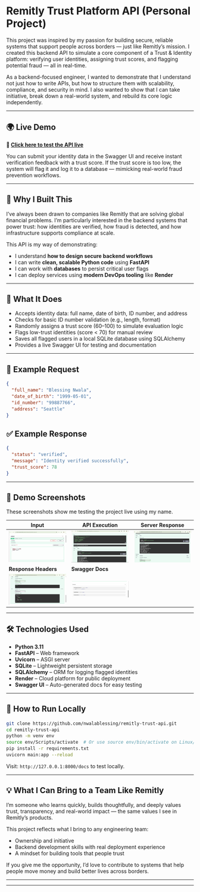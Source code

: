 
# Remitly Trust Platform API (Personal Project)

This project was inspired by my passion for building secure, reliable systems that support people across borders — just like Remitly’s mission. I created this backend API to simulate a core component of a Trust & Identity platform: verifying user identities, assigning trust scores, and flagging potential fraud — all in real-time.

As a backend-focused engineer, I wanted to demonstrate that I understand not just how to write APIs, but how to structure them with scalability, compliance, and security in mind. I also wanted to show that I can take initiative, break down a real-world system, and rebuild its core logic independently.

---

## 🌍 Live Demo

**🔗 [Click here to test the API live](https://remitly-trust-api.onrender.com/docs)**

You can submit your identity data in the Swagger UI and receive instant verification feedback with a trust score. If the trust score is too low, the system will flag it and log it to a database — mimicking real-world fraud prevention workflows.

---

## 🚀 Why I Built This

I’ve always been drawn to companies like Remitly that are solving global financial problems. I’m particularly interested in the backend systems that power trust: how identities are verified, how fraud is detected, and how infrastructure supports compliance at scale.

This API is my way of demonstrating:
- I understand **how to design secure backend workflows**
- I can write **clean, scalable Python code** using **FastAPI**
- I can work with **databases** to persist critical user flags
- I can deploy services using **modern DevOps tooling** like **Render**

---

## 📌 What It Does

- Accepts identity data: full name, date of birth, ID number, and address
- Checks for basic ID number validation (e.g., length, format)
- Randomly assigns a trust score (60–100) to simulate evaluation logic
- Flags low-trust identities (score < 70) for manual review
- Saves all flagged users in a local SQLite database using SQLAlchemy
- Provides a live Swagger UI for testing and documentation

---

## 🧪 Example Request

```json
{
  "full_name": "Blessing Nwala",
  "date_of_birth": "1999-05-01",
  "id_number": "99887766",
  "address": "Seattle"
}
````

## ✅ Example Response

```json
{
  "status": "verified",
  "message": "Identity verified successfully",
  "trust_score": 78
}
```

---

## 📸 Demo Screenshots

These screenshots show me testing the project live using my name.

| Input                                 | API Execution                      | Server Response                        |
| ------------------------------------- | ---------------------------------- | -------------------------------------- |
| ![Input](assets/remitly_demo_1.jpg)   | ![Run](assets/remitly_demo_2.jpg)  | ![Verified](assets/remitly_demo_3.jpg) |
| **Response Headers**                  | **Swagger Docs**                   |                                        |
| ![Headers](assets/remitly_demo_4.jpg) | ![Docs](assets/remitly_demo_5.jpg) |                                        |

---

## 🛠 Technologies Used

* **Python 3.11**
* **FastAPI** – Web framework
* **Uvicorn** – ASGI server
* **SQLite** – Lightweight persistent storage
* **SQLAlchemy** – ORM for logging flagged identities
* **Render** – Cloud platform for public deployment
* **Swagger UI** – Auto-generated docs for easy testing

---

## 🔧 How to Run Locally

```bash
git clone https://github.com/nwalablessing/remitly-trust-api.git
cd remitly-trust-api
python -m venv env
source env/Scripts/activate  # Or use source env/bin/activate on Linux/Mac
pip install -r requirements.txt
uvicorn main:app --reload
```

Visit: `http://127.0.0.1:8000/docs` to test locally.

---

## 💡 What I Can Bring to a Team Like Remitly

I’m someone who learns quickly, builds thoughtfully, and deeply values trust, transparency, and real-world impact — the same values I see in Remitly’s products.

This project reflects what I bring to any engineering team:

* Ownership and initiative
* Backend development skills with real deployment experience
* A mindset for building tools that people trust

If you give me the opportunity, I’d love to contribute to systems that help people move money and build better lives across borders.

---



---


